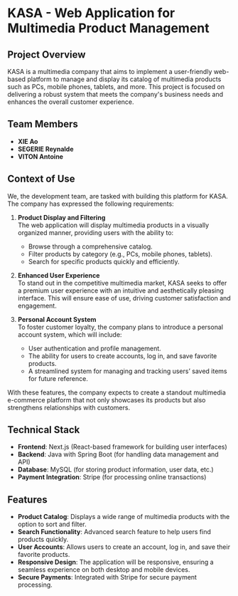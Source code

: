 # KASA - Web Application for Multimedia Product Management

## Project Overview

KASA is a multimedia company that aims to implement a user-friendly web-based platform to manage and display its catalog of multimedia products such as PCs, mobile phones, tablets, and more. This project is focused on delivering a robust system that meets the company's business needs and enhances the overall customer experience.

## Team Members
- **XIE Ao**
- **SEGERIE Reynalde**
- **VITON Antoine**

## Context of Use

We, the development team, are tasked with building this platform for KASA. The company has expressed the following requirements:

1. **Product Display and Filtering**  
   The web application will display multimedia products in a visually organized manner, providing users with the ability to:
   - Browse through a comprehensive catalog.
   - Filter products by category (e.g., PCs, mobile phones, tablets).
   - Search for specific products quickly and efficiently.

2. **Enhanced User Experience**  
   To stand out in the competitive multimedia market, KASA seeks to offer a premium user experience with an intuitive and aesthetically pleasing interface. This will ensure ease of use, driving customer satisfaction and engagement.

3. **Personal Account System**  
   To foster customer loyalty, the company plans to introduce a personal account system, which will include:
   - User authentication and profile management.
   - The ability for users to create accounts, log in, and save favorite products.
   - A streamlined system for managing and tracking users’ saved items for future reference.

With these features, the company expects to create a standout multimedia e-commerce platform that not only showcases its products but also strengthens relationships with customers.

## Technical Stack

- **Frontend**: Next.js (React-based framework for building user interfaces)
- **Backend**: Java with Spring Boot (for handling data management and API)
- **Database**: MySQL (for storing product information, user data, etc.)
- **Payment Integration**: Stripe (for processing online transactions)

## Features

- **Product Catalog**: Displays a wide range of multimedia products with the option to sort and filter.
- **Search Functionality**: Advanced search feature to help users find products quickly.
- **User Accounts**: Allows users to create an account, log in, and save their favorite products.
- **Responsive Design**: The application will be responsive, ensuring a seamless experience on both desktop and mobile devices.
- **Secure Payments**: Integrated with Stripe for secure payment processing.
